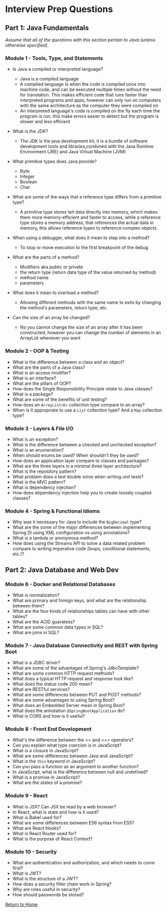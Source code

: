 
# Interview Prep Questions

## Part 1: Java Fundamentals 

_Assume that all of the questions with this section pertain to Java (unless otherwise specified)._

### Module 1 - Tools, Type, and Statements

* Is Java a compiled or interpreted language?
    * Java is a compiled language
    * A complied language is when the code is compiled once into machine code, and can be executed multiple times without the need for translation. This makes efficient code that runs faster than interpreted programs and apps, however can only run on computers with the same architecture as the computer they were compiled on
    * An interpreted language's code is compiled on the fly each time the program is run, this make errors easier to detect but the program is slower and less efficient

* What is the JDK?
    * The JDK is the java development kit, it is a bundle of software development tools and libraries,combined with the Java Runtime Environment (JRE) and Java Virtual Machine (JVM)
* What primitive types does Java provide?
    * Byte 
    * Integer
    * Boolean
    * Char
* What are some of the ways that a reference type differs from a primitive type?
    * A primitive type stores teh data directly into memory, which makes them more memory-efficient and faster to access, while a reference type stores a memory address, that references the actual data in memory, this allows reference types to reference complex objects.
* When using a debugger, what does it mean to step into a method?
    * To stop or move execution to the first breakpoint of the debug
* What are the parts of a method?
    * Modifiers aka public or private
    * the return type (return data type of the value returned by method)
    * method name
    * parameters
* What does it mean to overload a method?
    * Allowing different methods with the same name to exits by changing the method's parameters, return type, etc.
* Can the size of an array be changed?
    * No you cannot change the size of an array after it has been constructed,
    however you can change the number of elements in an ArrayList whenever you want


### Module 2 - OOP & Testing

* What is the difference between a class and an object?
* What are the parts of a Java class?
* What is an access modifier?
* What is an interface?
* What are the pillars of OOP?
* How does the Single Responsibility Principle relate to Java classes?
* What is a package?
* What are some of the benefits of unit testing?
* How does an `ArrayList<E>` collection type compare to an array?
* When is it appropriate to use a `List` collection type? And a `Map` collection type?

### Module 3 - Layers & File I/O

* What is an exception?
* What is the difference between a checked and unchecked exception?
* What is an enumeration?
* When should enums be used? When shouldn't they be used?
* How does an application layer compare to classes and packages?
* What are the three layers in a minimal three layer architecture?
* What is the repository pattern?
* What problem does a test double solve when writing unit tests?
* What is the MVC pattern?
* What is dependency injection?
* How does dependency injection help you to create loosely coupled classes?

### Module 4 - Spring & Functional Idioms

* Why was it necessary for Java to include the `BigDecimal` type?
* What are the some of the major differences between implementing Spring DI using XML configuration vs using annotations?
* What is a lambda or anonymous method?
* How does using the Streams API to solve a data related problem compare to writing imperative code (loops, conditional statements, etc.)?

## Part 2: Java Database and Web Dev

### Module 6 - Docker and Relational Databases

* What is normalization?
* What are primary and foreign keys, and what are the relationship between them?
* What are the four kinds of relationships tables can have with other tables?
* What are the ACID guaratees?
* What are some common data types in SQL?
* What are joins in SQL?

### Module 7 - Java Database Connectivity and REST with Spring Boot

* What is a JDBC driver?
* What are some of the advantages of Spring's JdbcTemplate?
* What are some common HTTP request methods?
* What does a typical HTTP request and response look like?
* What does the status code 200 mean?
* What are RESTful services?
* What are some differences between PUT and POST methods?
* What are some advantages to using Spring Boot?
* What does an Embedded Server mean in Spring Boot?
* What does the annotation `@SpringBootApplication` do?
* What is CORS and how is it useful?

### Module 8 - Front End Development

* What's the difference between the == and === operators?
* Can you explain what type coercion is in JavaScript?
* What is a closure in JavaScript?
* What are some differences between Java and JavaScript?
* What is the `this` keyword in JavaScript?
* Can you pass a function as an argument to another function?
* In JavaScript, what is the difference between null and undefined?
* What is a promise in JavaScript?
* What are the states of a promise?

### Module 9 - React

* What is JSX?  Can JSX be read by a web browser?
* In React, what is state and how is it used?
* What is Babel used for?
* What are some differences between ES6 syntax from ES5?
* What are React Hooks?
* What is React Router used for?
* What is the purpose of React Context?

### Module 10 - Security

* What are authentication and authorization, and which needs to come first?
* What is JWT?
* What is the structure of a JWT?
* How does a security filter chain work in Spring?
* Why are roles useful in security?
* How should passwords be stored?

[Return to Home](../README.md)
